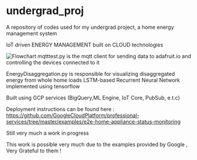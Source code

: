 # undergrad_proj
A repository of codes used for my undergrad project, a home energy management system 

IoT driven ENERGY MANAGEMENT built on CLOUD technologies

![Flowchart](https://github.com/wintercameearly/undergrad_proj/blob/master/cronos.jpeg)
mqtttest.py is the mqtt client for sending data to adafruit.io and controlling the devices connected to it 

EnergyDisaggregation.py is responsible for visualizing disaggregated energy from whole home loads 
LSTM-based Recurrent Neural Network implemented using tensorflow

Built using GCP services (BigQuery,ML Engine, IoT Core, PubSub, e.t.c)

Deployment instructions can be found here : https://github.com/GoogleCloudPlatform/professional-services/tree/master/examples/e2e-home-appliance-status-monitoring

Still very much a work in progress

This work is possible very much due to the examples provided by Google , Very Grateful to them !
